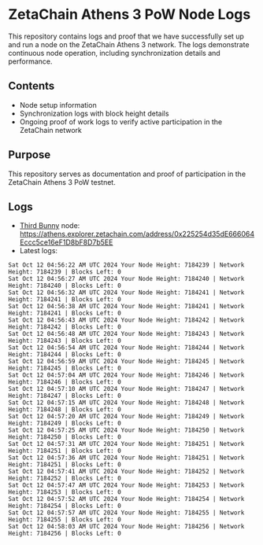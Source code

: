 # ZetaChain Athens 3 PoW Node Logs
This repository contains logs and proof that we have successfully set up and run a node on the ZetaChain Athens 3 network. The logs demonstrate continuous node operation, including synchronization details and performance.

## Contents
- Node setup information
- Synchronization logs with block height details
- Ongoing proof of work logs to verify active participation in the ZetaChain network

## Purpose
This repository serves as documentation and proof of participation in the ZetaChain Athens 3 PoW testnet.

## Logs

- [Third Bunny](https://thirdbunny.xyz/) node: https://athens.explorer.zetachain.com/address/0x225254d35dE666064Eccc5ce16eF1D8bF8D7b5EE
- Latest logs:
```
Sat Oct 12 04:56:22 AM UTC 2024 Your Node Height: 7184239 | Network Height: 7184239 | Blocks Left: 0
Sat Oct 12 04:56:27 AM UTC 2024 Your Node Height: 7184240 | Network Height: 7184240 | Blocks Left: 0
Sat Oct 12 04:56:32 AM UTC 2024 Your Node Height: 7184241 | Network Height: 7184241 | Blocks Left: 0
Sat Oct 12 04:56:38 AM UTC 2024 Your Node Height: 7184241 | Network Height: 7184241 | Blocks Left: 0
Sat Oct 12 04:56:43 AM UTC 2024 Your Node Height: 7184242 | Network Height: 7184242 | Blocks Left: 0
Sat Oct 12 04:56:48 AM UTC 2024 Your Node Height: 7184243 | Network Height: 7184243 | Blocks Left: 0
Sat Oct 12 04:56:54 AM UTC 2024 Your Node Height: 7184244 | Network Height: 7184244 | Blocks Left: 0
Sat Oct 12 04:56:59 AM UTC 2024 Your Node Height: 7184245 | Network Height: 7184245 | Blocks Left: 0
Sat Oct 12 04:57:04 AM UTC 2024 Your Node Height: 7184246 | Network Height: 7184246 | Blocks Left: 0
Sat Oct 12 04:57:10 AM UTC 2024 Your Node Height: 7184247 | Network Height: 7184247 | Blocks Left: 0
Sat Oct 12 04:57:15 AM UTC 2024 Your Node Height: 7184248 | Network Height: 7184248 | Blocks Left: 0
Sat Oct 12 04:57:20 AM UTC 2024 Your Node Height: 7184249 | Network Height: 7184249 | Blocks Left: 0
Sat Oct 12 04:57:25 AM UTC 2024 Your Node Height: 7184250 | Network Height: 7184250 | Blocks Left: 0
Sat Oct 12 04:57:31 AM UTC 2024 Your Node Height: 7184251 | Network Height: 7184251 | Blocks Left: 0
Sat Oct 12 04:57:36 AM UTC 2024 Your Node Height: 7184251 | Network Height: 7184251 | Blocks Left: 0
Sat Oct 12 04:57:41 AM UTC 2024 Your Node Height: 7184252 | Network Height: 7184252 | Blocks Left: 0
Sat Oct 12 04:57:47 AM UTC 2024 Your Node Height: 7184253 | Network Height: 7184253 | Blocks Left: 0
Sat Oct 12 04:57:52 AM UTC 2024 Your Node Height: 7184254 | Network Height: 7184254 | Blocks Left: 0
Sat Oct 12 04:57:57 AM UTC 2024 Your Node Height: 7184255 | Network Height: 7184255 | Blocks Left: 0
Sat Oct 12 04:58:03 AM UTC 2024 Your Node Height: 7184256 | Network Height: 7184256 | Blocks Left: 0
```
